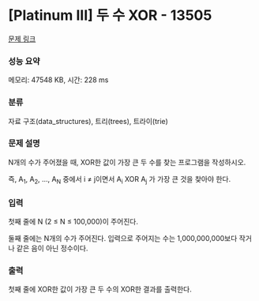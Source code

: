 # [Platinum III] 두 수 XOR - 13505 

[문제 링크](https://www.acmicpc.net/problem/13505) 

### 성능 요약

메모리: 47548 KB, 시간: 228 ms

### 분류

자료 구조(data_structures), 트리(trees), 트라이(trie)

### 문제 설명

<p>N개의 수가 주어졌을 때, XOR한 값이 가장 큰 두 수를 찾는 프로그램을 작성하시오.</p>

<p>즉, A<sub>1</sub>, A<sub>2</sub>, ..., A<sub>N</sub> 중에서 i ≠ j이면서 A<sub>i</sub> XOR A<sub>j</sub> 가 가장 큰 것을 찾아야 한다.</p>

### 입력 

 <p>첫째 줄에 N (2 ≤ N ≤ 100,000)이 주어진다.</p>

<p>둘째 줄에는 N개의 수가 주어진다. 입력으로 주어지는 수는 1,000,000,000보다 작거나 같은 음이 아닌 정수이다.</p>

### 출력 

 <p>첫째 줄에 XOR한 값이 가장 큰 두 수의 XOR한 결과를 출력한다.</p>

